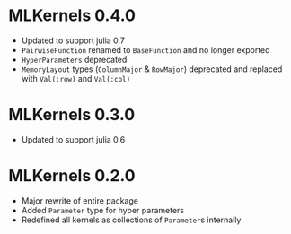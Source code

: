 # MLKernels 0.4.0
* Updated to support julia 0.7
* `PairwiseFunction` renamed to `BaseFunction` and no longer exported
* `HyperParameters` deprecated
* `MemoryLayout` types (`ColumnMajor` & `RowMajor`) deprecated and replaced with `Val(:row)` and `Val(:col)`

# MLKernels 0.3.0
* Updated to support julia 0.6

# MLKernels 0.2.0

* Major rewrite of entire package
* Added `Parameter` type for hyper parameters
* Redefined all kernels as collections of `Parameter`s internally
